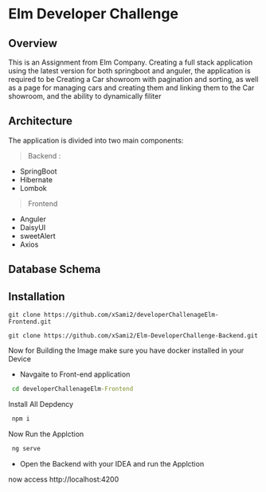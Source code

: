 
# Elm Developer Challenge 

## Overview

This is an Assignment from Elm Company. Creating a full stack application using the latest version for both springboot and anguler, the application is required to be Creating a Car showroom with pagination and sorting, as well as a page for managing cars and creating them and linking them to the Car showroom, and the ability to dynamically filiter

## Architecture

The application is divided into two main components:

> Backend : 
 - SpringBoot
 - Hibernate
 - Lombok
> Frontend
- Anguler
- DaisyUI
 - sweetAlert
 - Axios

 ## Database Schema


## Installation


```git
git clone https://github.com/xSami2/developerChallenageElm-Frontend.git

git clone https://github.com/xSami2/Elm-DeveloperChallenge-Backend.git
```

Now for Building the Image make sure you have docker installed in your Device 

- Navgaite to Front-end application

```cmd
 cd developerChallenageElm-Frontend
```

Install All Depdency 

```cmd
 npm i
```
Now Run the Applction

```cmd
 ng serve
```

- Open the  Backend with your IDEA and run the Applction 






now access http://localhost:4200



